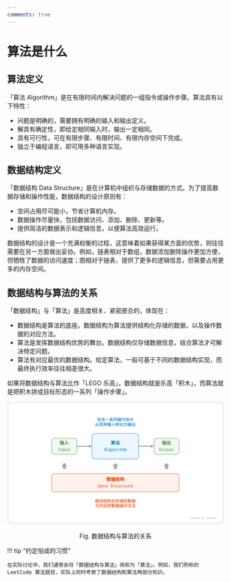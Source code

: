 ```yaml
---
comments: true
---
```


# 算法是什么

## 算法定义

「算法 Algorithm」是在有限时间内解决问题的一组指令或操作步骤。算法具有以下特性：

- 问题是明确的，需要拥有明确的输入和输出定义。
- 解具有确定性，即给定相同输入时，输出一定相同。
- 具有可行性，可在有限步骤、有限时间、有限内存空间下完成。
- 独立于编程语言，即可用多种语言实现。

## 数据结构定义

「数据结构 Data Structure」是在计算机中组织与存储数据的方式。为了提高数据存储和操作性能，数据结构的设计原则有：

- 空间占用尽可能小，节省计算机内存。
- 数据操作尽量快，包括数据访问、添加、删除、更新等。
- 提供简洁的数据表示和逻辑信息，以便算法高效运行。

数据结构的设计是一个充满权衡的过程，这意味着如果获得某方面的优势，则往往需要在另一方面做出妥协。例如，链表相对于数组，数据添加删除操作更加方便，但牺牲了数据的访问速度；图相对于链表，提供了更多的逻辑信息，但需要占用更多的内存空间。

## 数据结构与算法的关系

「数据结构」与「算法」是高度相关、紧密嵌合的，体现在：

- 数据结构是算法的底座。数据结构为算法提供结构化存储的数据，以及操作数据的对应方法。
- 算法是发挥数据结构优势的舞台。数据结构仅存储数据信息，结合算法才可解决特定问题。
- 算法有对应最优的数据结构。给定算法，一般可基于不同的数据结构实现，而最终执行效率往往相差很大。

如果将数据结构与算法比作「LEGO 乐高」，数据结构就是乐高「积木」，而算法就是把积木拼成目标形态的一系列「操作步骤」。

![relationship_between_data_structure_and_algorithm](what_is_dsa.assets/relationship_between_data_structure_and_algorithm.png)

<p align="center"> Fig. 数据结构与算法的关系 </p>

!!! tip "约定俗成的习惯"

    在实际讨论中，我们通常会将「数据结构与算法」简称为「算法」。例如，我们熟称的 LeetCode 算法题目，实际上同时考察了数据结构和算法两部分知识。
